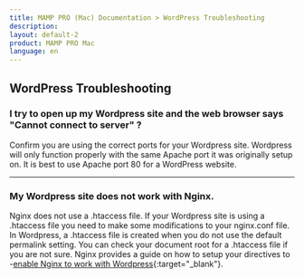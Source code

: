 ```yaml
---
title: MAMP PRO (Mac) Documentation > WordPress Troubleshooting
description: 
layout: default-2
product: MAMP PRO Mac
language: en
---
```


## WordPress Troubleshooting

### I try to open up my Wordpress site and the web browser says "Cannot connect to server" ?

Confirm you are using the correct ports for your Wordpress site. Wordpress will only function properly with the same Apache port it was originally setup on. It is best to use Apache port 80 for a WordPress website.

---

### My Wordpress site does not work with Nginx.

Nginx does not use a .htaccess file. If your Wordpress site is using a .htaccess file you need to make some modifications to your nginx.conf file. In Wordpress, a .htaccess file is created when you do not use the default permalink setting. You can check your document root for a .htaccess file if you are not sure. Nginx provides a guide on how to setup your directives to -[enable Nginx to work with Wordpress](https://www.nginx.com/resources/wiki/start/topics/recipes/wordpress/){:target="_blank"}.



